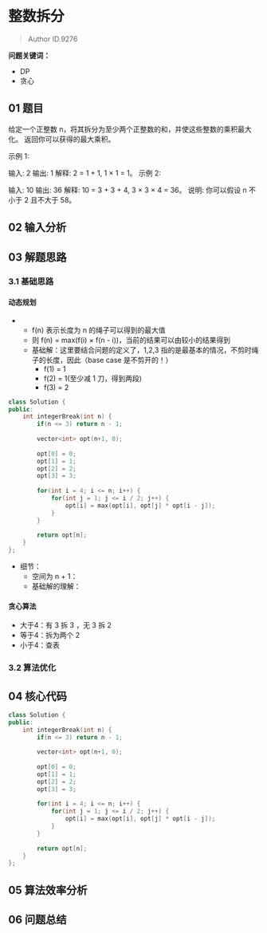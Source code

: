 # 整数拆分
> Author ID.9276 

**问题关键词：**

- DP
- 贪心

## 01 题目

给定一个正整数 n，将其拆分为至少两个正整数的和，并使这些整数的乘积最大化。 返回你可以获得的最大乘积。

示例 1:

输入: 2
输出: 1
解释: 2 = 1 + 1, 1 × 1 = 1。
示例 2:

输入: 10
输出: 36
解释: 10 = 3 + 3 + 4, 3 × 3 × 4 = 36。
说明: 你可以假设 n 不小于 2 且不大于 58。

## 02 输入分析



## 03 解题思路

### 3.1 基础思路

#### 动态规划

- 
  - f(n) 表示长度为 n 的绳子可以得到的最大值
  - 则 f(n) = max(f(i) × f(n - i))，当前的结果可以由较小的结果得到
  - 基础解：这里要结合问题的定义了，1,2,3 指的是最基本的情况，不剪时绳子的长度，因此（base case 是不剪开的！）
    - f(1) = 1
    - f(2) = 1(至少减 1 刀，得到两段)
    - f(3) = 2

```c++
class Solution {
public:
    int integerBreak(int n) {
        if(n <= 3) return n - 1;
        
        vector<int> opt(n+1, 0);
        
        opt[0] = 0;
        opt[1] = 1;
        opt[2] = 2;
        opt[3] = 3;
        
        for(int i = 4; i <= n; i++) {
            for(int j = 1; j <= i / 2; j++) {
                opt[i] = max(opt[i], opt[j] * opt[i - j]);
            }
        }
        
        return opt[n];
    }
};
```

- 细节：
  - 空间为 n + 1：
  - 基础解的理解：

#### 贪心算法

- 大于4：有 3 拆 3 ，无 3 拆 2
- 等于4：拆为两个 2
- 小于4：查表

### 3.2 算法优化



## 04 核心代码

```c++
class Solution {
public:
    int integerBreak(int n) {
        if(n <= 3) return n - 1;
        
        vector<int> opt(n+1, 0);
        
        opt[0] = 0;
        opt[1] = 1;
        opt[2] = 2;
        opt[3] = 3;
        
        for(int i = 4; i <= n; i++) {
            for(int j = 1; j <= i / 2; j++) {
                opt[i] = max(opt[i], opt[j] * opt[i - j]);
            }
        }
        
        return opt[n];
    }
};
```



## 05 算法效率分析



## 06 问题总结

